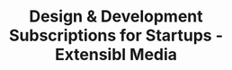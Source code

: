 ---
title: Design & Development Subscriptions for Startups - Extensibl Media
name: Design & Development Subscriptions for Startups
slug: development-subscription
shortDesc: Full service design and development subscription plans for startups looking to hone in on their ideas and ship to market faster.
icon: 🚀
benefits: 
- One
- Two
- Three
scope:
- One
- Two
- Three
description: Fuel your startup's growth with our flexible Design and Development Subscriptions. We understand the unique challenges startups face, and our subscription model provides you with on-demand access to top-tier design and development expertise. Tailored to your specific needs, this cost-effective solution empowers you to scale your digital presence, adapt to market changes, and seize growth opportunities without the constraints of traditional hiring models. Focus on your core business while we handle the technical aspects, ensuring your startup's success in the digital landscape.
headingImage: 
  mobile: https://res.cloudinary.com/dpoanqywm/image/upload/v1696618787/tran-mau-tri-tam-QwAL909kTiY-unsplash_xygzp4.jpg
  desktop: https://res.cloudinary.com/dpoanqywm/image/upload/v1696618787/tran-mau-tri-tam-QwAL909kTiY-unsplash_1_jics9p.jpg
  headline: A professionally managed web presence for your business
pricing: 
  - title: Small Business
    type: recurring
    price: 200
    headline: Modern web solutions for small businesses
    description: No hassle, stress free, and results-driven web design services for small businesses looking to grow their online presence starting at $200 a month
    includes: 
      - Unlimited Edits
      - Hosting Included
      - Google Analytics Setup
      - Google Workspace Setup
      - 24/7 Customer Service
      - Lifetime Site Updates
      - 100% Uptime Monitoring
      - SEO Rich Website
      - High Converting Funnel
      - NO Hidded Fees, ever  
  - title: Enterprise
    type: fixed
    price: 3000
    headline: High Performance websites for growing businesses
    description: For medium to large companies that need to build better trust with their customers and reach greater potential with their business
    includes: 
      - Highly customized website designed for growth
      - Custom Business logic to help your customers
      - 24/7 Customer Service
      - 100% Uptime Monitoring
      - SEO Rich Website
      - High Converting Funnel
      - NO Hidded Fees, ever  

process: 
  title: Benefits of becoming a member
  supportingText: Our Design and Development subscriptions for Startups is the most cost effective, strategic approach for emerging and growing startups to go from idea, to MVP and beyond. With subscriptions designed for every stage of a startup, we help you and your team get to market faster, and bring your ideas to life.
  image: 
    mobile: https://res.cloudinary.com/dpoanqywm/image/upload/v1697158640/annie-spratt-MChSQHxGZrQ-unsplash_lkbpj2.jpg
    desktop: https://res.cloudinary.com/dpoanqywm/image/upload/v1697158640/annie-spratt-MChSQHxGZrQ-unsplash_1_uttohe.jpg
  steps: 
    - title: Unlimited Revisions
      description: We offer unlimited development and design services. Submit as many tasks as you need and we will handle them all, one by one from the queue.
    - title: Predictable Pricing
      description: We value transparency when it comes to paying for services. That's why we offer pricing that is always transparent for all of our customers.
    - title: No Strings Attached
      description: We won't bother you with complicated contracts, hidden fees or any nasty surprises. Just a flexible plan that covers all your needs.
    - title: Professional Quality
      description: We are a team of experienced developers and designers. Leave stress out of the equation and get nothing but the best for your business.
    - title: Fast Turnaround
      description: Don't lose time searching for an agency or a freelancer. Skip the unneeded back-and-forth and get your requests completed much faster instead.
    - title: Scalability
      description: Scale up or down depending on your needs. You won't get that from a traditional agency or a full time hire.
---